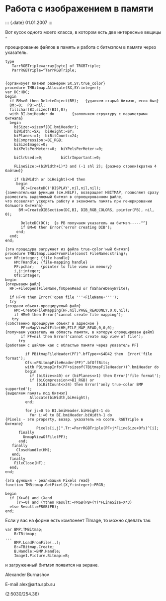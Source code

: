 Работа с изображением в памяти
==============================

::: {.date}
01.01.2007
:::

Вот кусок одного моего класса, в котором есть две интересные вещицы -

проецирование файлов в память и работа с битмэпом в памяти через
указатель.

    type 
       TarrRGBTriple=array[byte] of TRGBTriple; 
       ParrRGBTriple=^TarrRGBTriple; 
     
     
    {организует битмэп размером SX,SY;true_color} 
    procedure TMBitmap.Allocate(SX,SY:integer); 
    var DC:HDC; 
    begin 
      if BM<>0 then DeleteObject(BM);   {удаляем старый битмэп, если был} 
      BM:=0;  PB:=nil; 
      fillchar(BI,sizeof(BI),0); 
      with BI.bmiHeader do        {заполняем структуру с параметрами битмэпа} 
      begin 
        biSize:=sizeof(BI.bmiHeader); 
        biWidth:=SX;  biHeight:=SY; 
        biPlanes:=1;  biBitCount:=24; 
        biCompression:=BI_RGB; 
        biSizeImage:=0; 
        biXPelsPerMeter:=0;  biYPelsPerMeter:=0; 
     
        biClrUsed:=0;        biClrImportant:=0; 
     
        FLineSize:=(biWidth+1)*3 and (-1 shl 2); {размер строки(кратна 4 байтам)} 
     
        if (biWidth or biHeight)<>0 then 
         begin 
           DC:=CreateDC('DISPLAY',nil,nil,nil); 
    {замечательная функция (см.HELP), возвращает HBITMAP, позволяет сразу разместить выделяемый битмэп в спроецированном файле,
    что позволяет ускорять работу и экономить память при генерировании большого битмэпа} 
          BM:=CreateDIBSection(DC,BI, DIB_RGB_COLORS, pointer(PB), nil, 0); 
     
           DeleteDC(DC);  {в PB получаем указатель на битмэп-----^^} 
           if BM=0 then Error('error creating DIB'); 
         end; 
      end; 
    end; 
     
    {эта процедура загружает из файла true-color'ный битмэп} 
    procedure TMBitmap.LoadFromFile(const FileName:string); 
    var HF:integer; {file handle} 
        HM:THandle; {file-mapping handle} 
        PF:pchar;   {pointer to file view in memory} 
        i,j:integer; 
        Ofs:integer; 
    begin 
    {открываем файл} 
      HF:=FileOpen(FileName,fmOpenRead or fmShareDenyWrite); 
     
      if HF<0 then Error('open file '''+FileName+''''); 
      try 
    {создаем объект-проецируемый файл} 
        HM:=CreateFileMapping(HF,nil,PAGE_READONLY,0,0,nil); 
        if HM=0 then Error('cannot create file mapping'); 
       try 
    {собственно проецируем объект в адресное } 
           PF:=MapViewOfFile(HM,FILE_MAP_READ,0,0,0); 
    {получаем указатель на область памяти, в которую спроецирован файл} 
           if PF=nil then Error('cannot create map view of file'); 
          try 
    {работаем с файлом как с областью памяти через указатель PF} 
     
             if PBitmapFileHeader(PF)^.bfType<>$4D42 then  Error('file format'); 
             Ofs:=PBitmapFileHeader(PF)^.bfOffBits; 
             with PBitmapInfo(PF+sizeof(TBitmapFileHeader))^.bmiHeader do 
             begin 
               if (biSize<>40) or (biPlanes<>1) then Error('file format'); 
               if (biCompression<>BI_RGB) or 
                  (biBitCount<>24) then Error('only true-color BMP supported'); 
    {выделяем память под битмэп} 
               Allocate(biWidth,biHeight); 
             end; 
     
             for j:=0 to BI.bmiHeader.biHeight-1 do 
               for i:=0 to BI.bmiHeader.biWidth-1 do 
    {Pixels - это property, возвр. указатель на соотв. RGBTriple в битмэпе} 
                  Pixels[i,j]^.Tr:=ParrRGBTriple(PF+j*FLineSize+Ofs)^[i]; 
          finally 
            UnmapViewOfFile(PF); 
          end; 
       finally 
         CloseHandle(HM); 
       end; 
      finally 
        FileClose(HF); 
      end; 
    end; 
     
    {эта функция - реализация Pixels read} 
    function TMBitmap.GetPixel(X,Y:integer):PRGB; 
     
    begin 
      if (X>=0) and (Xand 
         (Y>=0) and (Ythen Result:=PRGB(PB+(Y)*FLineSize+X*3) 
      else Result:=PRGB(PB); 
    end; 

Если у вас на форме есть компонент TImage, то можно сделать так:

    var BMP:TMBitmap; 
        B:TBitmap; 
    ... 
        BMP.LoadFromFile(..); 
        B:=TBitmap.Create; 
        B.Handle:=BMP.Handle; 
        Image1.Picture.Bitmap:=B; 

и загруженный битмэп появится на экране.

Alexander Burnashov

E-mail alex\@arta.spb.su

(2:5030/254.36)
